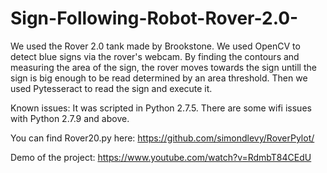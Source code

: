 # Sign-Following-Robot-Rover-2.0-

We used the Rover 2.0 tank made by Brookstone. We used OpenCV to detect blue signs via the rover's webcam. By finding the contours and measuring the area of the sign, the rover moves towards the sign untill the sign is big enough to be read determined by an area threshold. Then we used Pytesseract to read the sign and execute it. 

Known issues: It was scripted in Python 2.7.5. There are some wifi issues with Python 2.7.9 and above. 

You can find Rover20.py here: https://github.com/simondlevy/RoverPylot/

Demo of the project: https://www.youtube.com/watch?v=RdmbT84CEdU
